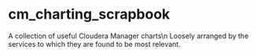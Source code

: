 cm_charting_scrapbook
=====================

A collection of useful Cloudera Manager charts\n
Loosely arranged by the services to which they are found to be most relevant.
